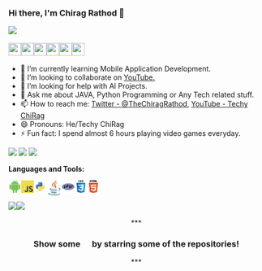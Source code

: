 ### Hi there, I'm Chirag Rathod 👋

<img src="https://komarev.com/ghpvc/?username=thechiragrathod&label=Views&color=blue&style=plastic" />

[<img src="https://cdn.jsdelivr.net/npm/simple-icons@v3/icons/twitter.svg" align="left" height="25px" width="25px"/>](https://twitter.com/TheChiragRathod)
[<img src="https://cdn.jsdelivr.net/npm/simple-icons@v3/icons/linkedin.svg" align="left" height="25px" width="25px"/>](https://www.linkedin.com/in/thechiragrathod)
[<img src="https://cdn.jsdelivr.net/npm/simple-icons@v3/icons/github.svg" align="left" height="25px" width="25px"/>](https://github.com/TheChiragRathod)
[<img src="https://cdn.jsdelivr.net/npm/simple-icons@v3/icons/instagram.svg" align="left" height="25px" width="25px"/>](https://www.instagram.com/chiragstar)
[<img src="https://cdn.jsdelivr.net/npm/simple-icons@v3/icons/facebook.svg" align="left" height="25px" width="25px"/>](https://www.facebook.com/profile.php?id=100024945319919)
[<img src="https://cdn.jsdelivr.net/npm/simple-icons@v3/icons/youtube.svg"  height="25px" width="25px"/>](https://www.youtube.com/channel/UC9a3DRgxCGqvJti7OqnyvBA)




- 🌱 I’m currently learning Mobile Application Development.
- 👯 I’m looking to collaborate on [YouTube.](https://www.youtube.com/channel/UC9a3DRgxCGqvJti7OqnyvBA)
- 🤔 I’m looking for help with AI Projects.
- 💬 Ask me about JAVA, Python Programming or Any Tech related stuff.
- 📫 How to reach me: [Twitter - @TheChiragRathod](https://twitter.com/TheChiragRathod), [YouTube - Techy ChiRag](https://www.youtube.com/channel/UC9a3DRgxCGqvJti7OqnyvBA)
- 😄 Pronouns: He/Techy ChiRag
- ⚡ Fun fact: I spend almost 6 hours playing video games everyday.


[<img src="https://img.shields.io/twitter/follow/thechiragrathod?style=social"/>](https://twitter.com/TheChiragRathod)
[<img src="https://img.shields.io/badge/-thechiragrathod-blue?style=flat-square&logo=Linkedin&logoColor=white&link=https://www.linkedin.com/in/thechiragrathod"/>](https://www.linkedin.com/in/thechiragrathod)
[<img src="https://img.shields.io/github/followers/iampawan?label=follow&style=social"/>](https://github.com/TheChiragRathod)


**Languages and Tools:**

<img src="https://raw.githubusercontent.com/github/explore/80688e429a7d4ef2fca1e82350fe8e3517d3494d/topics/android/android.png" align="left" height="25px" width="25px"/><img src="https://raw.githubusercontent.com/github/explore/80688e429a7d4ef2fca1e82350fe8e3517d3494d/topics/javascript/javascript.png" align="left" height="25px" width="25px"/>
<img src="https://raw.githubusercontent.com/github/explore/80688e429a7d4ef2fca1e82350fe8e3517d3494d/topics/python/python.png" align="left" height="25px" width="25px"/>
<img src="https://raw.githubusercontent.com/github/explore/80688e429a7d4ef2fca1e82350fe8e3517d3494d/topics/java/java.png" align="left" height="30px" width="30px"/>
<img src="https://raw.githubusercontent.com/github/explore/80688e429a7d4ef2fca1e82350fe8e3517d3494d/topics/php/php.png" align="left" height="25px" width="25px"/>
<img src="https://raw.githubusercontent.com/github/explore/80688e429a7d4ef2fca1e82350fe8e3517d3494d/topics/css/css.png" align="left" height="25px" width="25px"/>
<img src="https://raw.githubusercontent.com/github/explore/80688e429a7d4ef2fca1e82350fe8e3517d3494d/topics/html/html.png" height="25px" width="25px"/>


<img src="https://github-readme-stats.vercel.app/api/top-langs/?username=thechiragrathod&&show_icons=true&title_color=ffffff&icon_color=bb2acf&text_color=daf7dc&bg_color=151515" /><img src="https://github-readme-stats.vercel.app/api?username=thechiragrathod&&show_icons=true&title_color=ffffff&icon_color=bb2acf&text_color=daf7dc&bg_color=151515" />

<center>
  ***<h3> Show some <img src="https://github.githubassets.com/images/icons/emoji/unicode/2764.png"  height="15px" width="15px"/> by starring some of the repositories!</h3>*** 
 </center>

